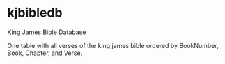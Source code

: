 # kjbibledb
King James Bible Database

One table with all verses of the king james bible ordered by BookNumber, Book, Chapter, and Verse.
